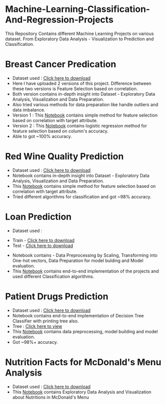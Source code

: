 # Machine-Learning-Classification-And-Regression-Projects
This Repository Contains different Machine Learning Projects on various dataset. From Exploratory Data Analysis - Visualization to Prediction and Classification.

# Breast Cancer Predication

* Dataset used : [Click here to download](https://www.kaggle.com/uciml/breast-cancer-wisconsin-data)
* Here I have uploaded 2 versions of this project. Difference between these two versions is Feature Selection based on correlation.
* Both version contains in-depth insight into Dataset - Exploratory Data Analysis, Visualization and Data Preparation.
* Also tried various methods for data preparation like handle outliers and data imbalance.
* Version 1 : This [Notebook](https://github.com/rkshiyaniya/Data-Science-Machine-Learning-Projects/blob/main/Breast%20Cancer%20Classification%201.ipynb) contains simple method for feature selection based on correlation with target attribute.
* Version 2 : This [Notebook](https://github.com/rkshiyaniya/Data-Science-Machine-Learning-Projects/blob/main/Breast%20Cancer%20Classification%202.ipynb) contains logistic regression method for feature selection based on column's accuracy.
* Able to got ~100% accuracy.

# Red Wine Quality Prediction

* Dataset used : [Click here to download](https://www.kaggle.com/uciml/red-wine-quality-cortez-et-al-2009)
* Notebook contains in-depth insight into Dataset - Exploratory Data Analysis, Visualization and Data Preparation.
* This [Notebook](https://github.com/rkshiyaniya/Data-Science-Machine-Learning-Projects/blob/main/Red%20Wine%20Quality.ipynb) contains simple method for feature selection based on correlation with target attribute.
* Tried different algorithms for classification and got ~98% accuracy.

# Loan Prediction

* Dataset used : 
- Train - [Click here to download](https://s3-api.us-geo.objectstorage.softlayer.net/cf-courses-data/CognitiveClass/ML0101ENv3/labs/loan_train.csv)
- Test - [Click here to download](https://s3-api.us-geo.objectstorage.softlayer.net/cf-courses-data/CognitiveClass/ML0101ENv3/labs/loan_test.csv)
* Notebook contains - Data Preprocessing by Scaling, Transforming into One-hot vectors, Data Preparation for model bulding and Model evaluation.
* This [Notebook](https://github.com/rkshiyaniya/Data-Science-Machine-Learning-Projects/blob/main/Proj_Loan.ipynb) contains end-to-end implementation of the projects and used different Classification algorithms.

# Patient Drugs Prediction 

* Dataset used : [Click here to download](https://github.com/rkshiyaniya/Data-Science-Machine-Learning-Projects/blob/main/drug200.csv)
* Notebook contains end-to-end implementation of Decision Tree Classifier with printing tree also.
* Tree : [Click here to view](https://github.com/rkshiyaniya/Data-Science-Machine-Learning-Projects/blob/main/drugtree.png)
* This [Notebook](https://github.com/rkshiyaniya/Data-Science-Machine-Learning-Projects/blob/main/Decision_Trees_drugs.ipynb) contains data preprocessing, model building and model evaluation.
* Got ~98%+ accuracy.

# Nutrition Facts for McDonald's Menu Analysis

* Dataset used : [Click here to download](https://www.kaggle.com/mcdonalds/nutrition-facts)
* This [Notebook](https://github.com/rkshiyaniya/Data-Science-Machine-Learning-Projects/blob/main/McDonald's%20Menu.ipynb) contains Exploratory Data Analysis and Visualization about Nutritions in McDonald's Menu

